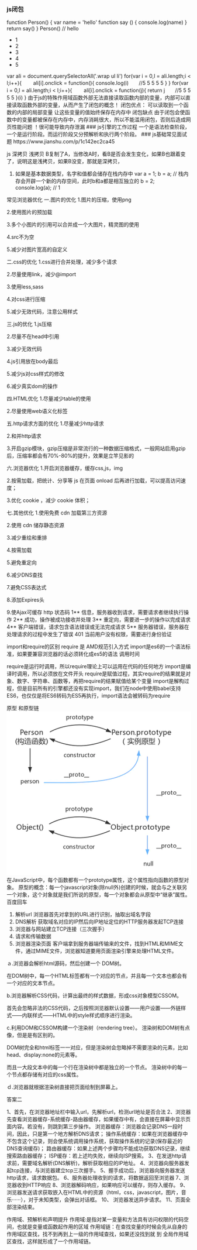### js闭包
function Person() {
    var name = 'hello'
    function say () {
        console.log(name)
    }
    return say()
}
Person() // hello
<ul class="list">
      <li class="bloc">1</li>
      <li class="bloc">2</li>
      <li class="bloc">3</li>
      <li class="bloc">4</li>
      <li class="bloc">5</li>
 </ul>
  var ali = document.querySelectorAll('.wrap ul li')
  for(var i = 0,l = ali.length;i < l;i++){
 　　ali[i].onclick = function(){
        console.log(i)　　//5 5 5 5 5
    }
  }
    for(var i = 0,l = ali.length;i < l;i++){
 　　ali[i].onclick = function(j){
       return j　　//5 5 5 5 5
    }(i)
  }
由于js的特殊作用域函数外部无法直接读取函数内部的变量，内部可以直接读取函数外部的变量，从而产生了闭包的概念！
闭包优点：
可以读取到一个函数的内部的局部变量
让这些变量的值始终保存在内存中
闭包缺点
由于闭包会使函数中的变量都被保存在内存中，内存消耗很大，所以不能滥用闭包，否则后造成网页性能问题 ！很可能导致内存泄漏
### js引擎的工作过程
一个是语法检查阶段，一个是运行阶段。而运行阶段又分预解析和执行两个阶段。
### js基础常见面试题
https://www.jianshu.com/p/1c142ec2ca45

js 深拷贝 浅拷贝
B复制了A，当修改A时，看B是否会发生变化，如果B也跟着变了，说明这是浅拷贝，如果B没变，那就是深拷贝，
1. 如果是基本数据类型，名字和值都会储存在栈内存中
var a = 1;
b = a; // 栈内存会开辟一个新的内存空间，此时b和a都是相互独立的
b = 2;
console.log(a); // 1


常见浏览器优化
一.图片的优化
1.图片的压缩，使用png

2.使用图片的预加载

3.多个小图片的引用可以合并成一个大图片，精灵图的使用

4.src不为空

5.减少对图片宽高的自定义

二.css的优化
1.css进行合并处理，减少多个请求

2.尽量使用link，减少@import

3.使用less,sass

4.对css进行压缩

5.减少无效代码，注意公用样式

三.js的优化
1.js压缩

2.尽量不在head中引用

3.减少无效代码

4.js引用放在body最后

5.减少js对css样式的修改

6.减少真实dom的操作

四.HTML优化
1.尽量减少table的使用

2.尽量使用web语义化标签

五.http请求方面的优化
1.尽量减少http请求

2.和并http请求

3.开启gzip模块，gzip压缩是非常流行的一种数据压缩格式，一般网站启用gzip后，压缩率都会有70%-80%的提升，效果是立竿见影的

六.浏览器优化
1.开启浏览器缓存，缓存css,js，img

2.按需加载，把统计、分享等 js 在页面 onload 后再进行加载，可以提高访问速度；

3.优化 cookie ，减少 cookie 体积；

七.其他优化
1.使用免费 cdn 加载第三方资源

2.使用 cdn 储存静态资源

3.减少重绘和重排

4.按需加载

5.避免重定向

6.减少DNS查找

7.避免CSS表达式

8.添加Expires头

9.使Ajax可缓存
http 状态码
1**	信息，服务器收到请求，需要请求者继续执行操作
2**	成功，操作被成功接收并处理
3**	重定向，需要进一步的操作以完成请求
4**	客户端错误，请求包含语法错误或无法完成请求
5**	服务器错误，服务器在处理请求的过程中发生了错误
401 当前用户没有权限，需要进行身份验证

import和require的区别
require 是 AMD规范引入方式
import是es6的一个语法标准，如果要兼容浏览器的话必须转化成es5的语法
调用时间

require是运行时调用，所以require理论上可以运用在代码的任何地方
import是编译时调用，所以必须放在文件开头
require是赋值过程，其实require的结果就是对象、数字、字符串、函数等，再把require的结果赋值给某个变量
import是解构过程，但是目前所有的引擎都还没有实现import，我们在node中使用babel支持ES6，也仅仅是将ES6转码为ES5再执行，import语法会被转码为require


原型 和原型链 
![](images/yx.png)
在JavaScript中，每个函数都有一个prototype属性，这个属性指向函数的原型对象。
原型的概念：每一个javascript对象(除null外)创建的时候，就会与之关联另一个对象，这个对象就是我们所说的原型，每一个对象都会从原型中“继承”属性。
百度回车
1. 解析url
浏览器首先对拿到的URL进行识别，抽取出域名字段
2. DNS解析
获取域名对应的IP然后向IP地址定位的HTTP服务器发起TCP连接
3. 浏览器与网站建立TCP连接（三次握手）
4. 请求和传输数据
5. 浏览器渲染页面
 客户端拿到服务器端传输来的文件，找到HTML和MIME文件，通过MIME文件，浏览器知道要用页面渲染引擎来处理HTML文件。

ａ.浏览器会解析html源码，然后创建一个 DOM树。

在DOM树中，每一个HTML标签都有一个对应的节点，并且每一个文本也都会有一个对应的文本节点。

b.浏览器解析CSS代码，计算出最终的样式数据，形成css对象模型CSSOM。

首先会忽略非法的CSS代码，之后按照浏览器默认设置——用户设置——外链样式——内联样式——HTML中的style样式顺序进行渲染。

c.利用DOM和CSSOM构建一个渲染树（rendering tree）。
渲染树和DOM树有点像，但是是有区别的。

DOM树完全和html标签一一对应，但是渲染树会忽略掉不需要渲染的元素，比如head、display:none的元素等。

而且一大段文本中的每一个行在渲染树中都是独立的一个节点。
渲染树中的每一个节点都存储有对应的css属性。

ｄ.浏览器就根据渲染树直接把页面绘制到屏幕上。

答案二

1、首先，在浏览器地址栏中输入url，先解析url，检测url地址是否合法
2、浏览器先查看浏览器缓存-系统缓存-路由器缓存，如果缓存中有，会直接在屏幕中显示页面内容。若没有，则跳到第三步操作。
浏览器缓存：浏览器会记录DNS一段时间，因此，只是第一个地方解析DNS请求；
操作系统缓存：如果在浏览器缓存中不包含这个记录，则会使系统调用操作系统，获取操作系统的记录(保存最近的DNS查询缓存)；
路由器缓存：如果上述两个步骤均不能成功获取DNS记录，继续搜索路由器缓存；
ISP缓存：若上述均失败，继续向ISP搜索。
3、在发送http请求前，需要域名解析(DNS解析)，解析获取相应的IP地址。
4、浏览器向服务器发起tcp连接，与浏览器建立tcp三次握手。
5、握手成功后，浏览器向服务器发送http请求，请求数据包。
6、服务器处理收到的请求，将数据返回至浏览器
7、浏览器收到HTTP响应
8、浏览器解码响应，如果响应可以缓存，则存入缓存。
9、 浏览器发送请求获取嵌入在HTML中的资源（html，css，javascript，图片，音乐······），对于未知类型，会弹出对话框。
10、 浏览器发送异步请求。
11、页面全部渲染结束。

作用域、预解析和声明提升
作用域:是指对某一变量和方法具有访问权限的代码空间，也就是变量或函数起作用的区域
作用域链：在查找变量的时候会先从自身的作用域区查找，找不到再到上一级的作用域查找，如果还没找到就 到 全局作用域区查找，这样就形成了一个作用域链。